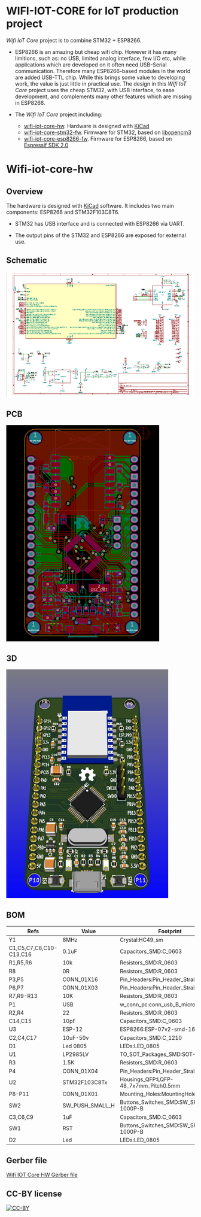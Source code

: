# WIFI-IOT-CORE for IoT production project

_Wifi IoT Core_ project is to combine STM32 + ESP8266.

- ESP8266 is an amazing but cheap wifi chip. However it has many limitions, such as: no USB, limited analog interface, few I/O etc, while applications which are developed on it often need USB-Serial communication. Therefore many ESP8266-based modules in the world are added USB-TTL chip. While this brings some value to developing work, the value is just little in practical use. The design in this _Wifi IoT Core_ project uses the cheap STM32, with USB interface, to ease development, and complements many other features which are missing in ESP8266.

- The _Wifi IoT Core_ project including:

    + [wifi-iot-core-hw](https://github.com/genuine-engineering/wifi-iot-core-hw). Hardware is designed with [KiCad](http://kicad-pcb.org/)
    + [wifi-iot-core-stm32-fw](https://github.com/genuine-engineering/wifi-iot-core-stm32-fw). Firmware for STM32, based on [libopencm3](https://github.com/libopencm3/libopencm3)
    + [wifi-iot-core-esp8266-fw](https://github.com/genuine-engineering/wifi-iot-core-esp8266-fw). Firmware for ESP8266, based on [Espressif SDK 2.0](https://espressif.com/en/support/download/sdks-demos)

# Wifi-iot-core-hw
## Overview
The hardware is designed with [KiCad](http://kicad-pcb.org/) software. It includes two main components: ESP8266 and STM32F103C8T6.

 - STM32 has USB interface and is connected with ESP8266 via UART.

 - The output pins of the STM32 and ESP8266 are exposed for external use.

## Schematic

[![Wifi IOT Core HW Schematic](assets/wifi-iot-core-hw-sch.png)](assets/wifi-iot-core-hw-sch.svg)

## PCB

[![Wifi IOT Core HW PCB](assets/wifi-iot-core-hw-pcb.png)](assets/wifi-iot-core-hw-pcb.svg)

## 3D

[![Wifi IOT Core HW 3D](assets/wifi-iot-core-hw-3d.png)](assets/wifi-iot-core-3d.wrl.stl)
## BOM

| Refs                    | Value           | Footprint                                |
|-------------------------|-----------------|------------------------------------------|
| Y1                      | 8MHz            | Crystal:HC49_sm                          |
| C1,C5,C7,C8,C10-C13,C16 | 0.1uF           | Capacitors_SMD:C_0603                    |
| R1,R5,R6                | 10k             | Resistors_SMD:R_0603                     |
| R8                      | 0R              | Resistors_SMD:R_0603                     |
| P3,P5                   | CONN_01X16      | Pin_Headers:Pin_Header_Straight_1x16     |
| P6,P7                   | CONN_01X03      | Pin_Headers:Pin_Header_Straight_1x03     |
| R7,R9-R13               | 10K             | Resistors_SMD:R_0603                     |
| P1                      | USB             | w_conn_pc:conn_usb_B_micro_smd-2         |
| R2,R4                   | 22              | Resistors_SMD:R_0603                     |
| C14,C15                 | 10pF            | Capacitors_SMD:C_0603                    |
| U3                      | ESP-12          | ESP8266:ESP-07v2-smd-16pin               |
| C2,C4,C17               | 10uF-50v        | Capacitors_SMD:C_1210                    |
| D1                      | Led 0805        | LEDs:LED_0805                            |
| U1                      | LP2985LV        | TO_SOT_Packages_SMD:SOT-23-5             |
| R3                      | 1.5K            | Resistors_SMD:R_0603                     |
| P4                      | CONN_01X04      | Pin_Headers:Pin_Header_Straight_1x04     |
| U2                      | STM32F103C8Tx   | Housings_QFP:LQFP-48_7x7mm_Pitch0.5mm    |
| P8-P11                  | CONN_01X01      | Mounting_Holes:MountingHole_3.5mm        |
| SW2                     | SW_PUSH_SMALL_H | Buttons_Switches_SMD:SW_SPST_B3U-1000P-B |
| C3,C6,C9                | 1uF             | Capacitors_SMD:C_0603                    |
| SW1                     | RST             | Buttons_Switches_SMD:SW_SPST_B3U-1000P-B |
| D2                      | Led             | LEDs:LED_0805                            |


## Gerber file

[Wifi IOT Core HW Gerber file](assets/gerber.zip)

## CC-BY license

[![CC-BY](http://mirrors.creativecommons.org/presskit/buttons/88x31/png/by.png)](https://github.com/idleberg/Creative-Commons-Markdown/blob/spaces/4.0/by.markdown)
